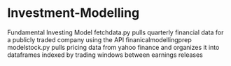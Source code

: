 # Investment-Modelling
Fundamental Investing Model
fetchdata.py pulls quarterly financial data for a publicly traded company using the API finanicalmodellingprep
modelstock.py pulls pricing data from yahoo finance and organizes it into dataframes indexed by trading windows between earnings releases
